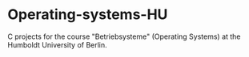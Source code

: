 # Operating-systems-HU
C projects for the course "Betriebsysteme" (Operating Systems) at the Humboldt University of Berlin.
